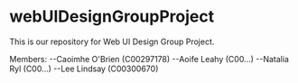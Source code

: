 # webUIDesignGroupProject

This is our repository for Web UI Design Group Project.

Members:
        --Caoimhe O'Brien (C00297178) 
        --Aoife Leahy (C00...) 
        --Natalia Ryl (C00...) 
        --Lee Lindsay (C00300670) 
